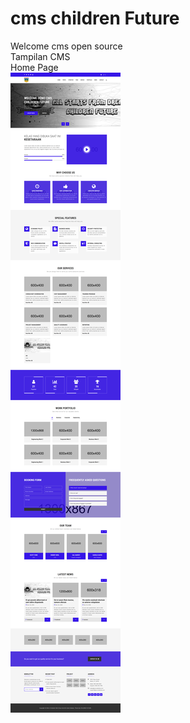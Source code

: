 # cms children Future
Welcome cms open source
<br>
Tampilan CMS 
<br>
Home Page
<br>
<img src="https://raw.githubusercontent.com/childrenfuture-lab/cms/main/home.png" class="hans-image" alt="">
